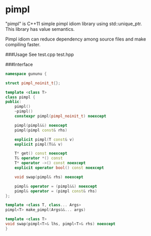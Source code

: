 pimpl
=====

"pimpl" is C++11 simple pimpl idiom library using std::unique_ptr.  
This library has value semantics.

Pimpl idiom can reduce dependency among source files and make compiling faster.

###Usage
See test.cpp test.hpp

###Interface
```c++
namespace gununu {

struct pimpl_noinit_t{};

template <class T>
class pimpl {
public:
    pimpl()
    ~pimpl()
    constexpr pimpl(pimpl_noinit_t) noexcept

    pimpl(pimpl&&) noexcept
    pimpl(pimpl const& rhs)

    explicit pimpl(T const& v)
    explicit pimpl(T&& v)

    T* get() const noexcept
    T& operator *() const
    T* operator ->() const noexcept
    explicit operator bool() const noexcept

    void swap(pimpl& rhs) noexcept

    pimpl& operator = (pimpl&&) noexcept
    pimpl& operator = (pimpl const& rhs)
};

template <class T, class... Args>
pimpl<T> make_pimpl(Args&&... args)

template <class T>
void swap(pimpl<T>& lhs, pimpl<T>& rhs) noexcept
}
```
